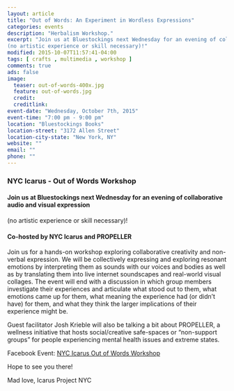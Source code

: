 ```yaml
---
layout: article
title: "Out of Words: An Experiment in Wordless Expressions"
categories: events
description: "Herbalism Workshop."
excerpt: "Join us at Bluestockings next Wednesday for an evening of collaborative audio and visual expression 
(no artistic experience or skill necessary)!"
modified: 2015-10-07T11:57:41-04:00
tags: [ crafts , multimedia , workshop ]
comments: true
ads: false
image:
  teaser: out-of-words-400x.jpg
  feature: out-of-words.jpg
  credit: 
  creditlink: 
event-date: "Wednesday, October 7th, 2015"
event-time: "7:00 pm - 9:00 pm"
location: "Bluestockings Books"
location-street: "3172 Allen Street"
location-city-state: "New York, NY"
website: ""
email: ""
phone: ""
---
```

### NYC Icarus - Out of Words Workshop

#### Join us at Bluestockings next Wednesday for an evening of collaborative audio and visual expression     
(no artistic experience or skill necessary)!
#### Co-hosted by NYC Icarus and PROPELLER

Join us for a hands-on workshop exploring collaborative creativity and non-verbal expression. We will be collectively expressing and exploring resonant emotions by interpreting them as sounds with our voices and bodies as well as by translating them into live internet soundscapes and real-world visual collages. The event will end with a discussion in which group members investigate their experiences and articulate what stood out to them, what emotions came up for them, what meaning the experience had (or didn’t have) for them, and what they think the larger implications of their experience might be.

Guest facilitator Josh Krieble will also be talking a bit about PROPELLER, a wellness initiative that hosts social/creative safe-spaces or “non-support groups” for people experiencing mental health issues and extreme states.

Facebook Event: [NYC Icarus Out of Words Workshop](https://www.facebook.com/events/916054918466692/)

Hope to see you there!

Mad love,
Icarus Project NYC
